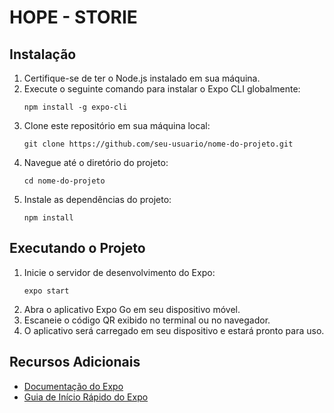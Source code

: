 # HOPE - STORIE



## Instalação

1. Certifique-se de ter o Node.js instalado em sua máquina.
2. Execute o seguinte comando para instalar o Expo CLI globalmente:
    ```
    npm install -g expo-cli
    ```
3. Clone este repositório em sua máquina local:
    ```
    git clone https://github.com/seu-usuario/nome-do-projeto.git
    ```
4. Navegue até o diretório do projeto:
    ```
    cd nome-do-projeto
    ```
5. Instale as dependências do projeto:
    ```
    npm install
    ```

## Executando o Projeto

1. Inicie o servidor de desenvolvimento do Expo:
    ```
    expo start
    ```
2. Abra o aplicativo Expo Go em seu dispositivo móvel.
3. Escaneie o código QR exibido no terminal ou no navegador.
4. O aplicativo será carregado em seu dispositivo e estará pronto para uso.

## Recursos Adicionais

- [Documentação do Expo](https://docs.expo.dev/)
- [Guia de Início Rápido do Expo](https://docs.expo.dev/get-started/create-a-new-app/)
